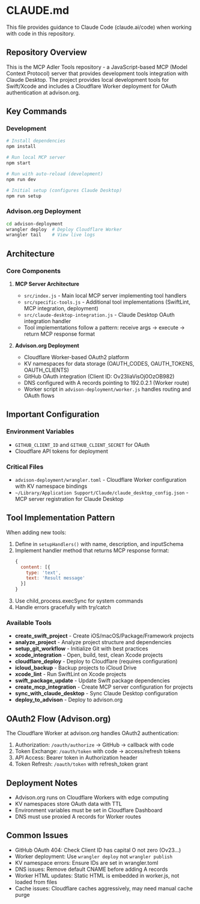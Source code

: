 # CLAUDE.md

This file provides guidance to Claude Code (claude.ai/code) when working with code in this repository.

## Repository Overview

This is the MCP Adler Tools repository - a JavaScript-based MCP (Model Context Protocol) server that provides development tools integration with Claude Desktop. The project provides local development tools for Swift/Xcode and includes a Cloudflare Worker deployment for OAuth authentication at advison.org.

## Key Commands

### Development
```bash
# Install dependencies
npm install

# Run local MCP server
npm start

# Run with auto-reload (development)
npm run dev

# Initial setup (configures Claude Desktop)
npm run setup
```

### Advison.org Deployment
```bash
cd advison-deployment
wrangler deploy  # Deploy Cloudflare Worker
wrangler tail    # View live logs
```

## Architecture

### Core Components

1. **MCP Server Architecture**
   - `src/index.js` - Main local MCP server implementing tool handlers
   - `src/specific-tools.js` - Additional tool implementations (SwiftLint, MCP integration, deployment)
   - `src/claude-desktop-integration.js` - Claude Desktop OAuth integration handler
   - Tool implementations follow a pattern: receive args → execute → return MCP response format

2. **Advison.org Deployment**
   - Cloudflare Worker-based OAuth2 platform
   - KV namespaces for data storage (OAUTH_CODES, OAUTH_TOKENS, OAUTH_CLIENTS)
   - GitHub OAuth integration (Client ID: Ov23liaVisOj0OzOB982)
   - DNS configured with A records pointing to 192.0.2.1 (Worker route)
   - Worker script in `advison-deployment/worker.js` handles routing and OAuth flows

## Important Configuration

### Environment Variables
- `GITHUB_CLIENT_ID` and `GITHUB_CLIENT_SECRET` for OAuth
- Cloudflare API tokens for deployment

### Critical Files
- `advison-deployment/wrangler.toml` - Cloudflare Worker configuration with KV namespace bindings
- `~/Library/Application Support/Claude/claude_desktop_config.json` - MCP server registration for Claude Desktop

## Tool Implementation Pattern

When adding new tools:
1. Define in `setupHandlers()` with name, description, and inputSchema
2. Implement handler method that returns MCP response format:
   ```javascript
   {
     content: [{
       type: 'text',
       text: 'Result message'
     }]
   }
   ```
3. Use child_process.execSync for system commands
4. Handle errors gracefully with try/catch

### Available Tools
- **create_swift_project** - Create iOS/macOS/Package/Framework projects
- **analyze_project** - Analyze project structure and dependencies
- **setup_git_workflow** - Initialize Git with best practices
- **xcode_integration** - Open, build, test, clean Xcode projects
- **cloudflare_deploy** - Deploy to Cloudflare (requires configuration)
- **icloud_backup** - Backup projects to iCloud Drive
- **xcode_lint** - Run SwiftLint on Xcode projects
- **swift_package_update** - Update Swift package dependencies
- **create_mcp_integration** - Create MCP server configuration for projects
- **sync_with_claude_desktop** - Sync Claude Desktop configuration
- **deploy_to_advison** - Deploy to advison.org

## OAuth2 Flow (Advison.org)

The Cloudflare Worker at advison.org handles OAuth2 authentication:

1. Authorization: `/oauth/authorize` → GitHub → callback with code
2. Token Exchange: `/oauth/token` with code → access/refresh tokens
3. API Access: Bearer token in Authorization header
4. Token Refresh: `/oauth/token` with refresh_token grant

## Deployment Notes

- Advison.org runs on Cloudflare Workers with edge computing
- KV namespaces store OAuth data with TTL
- Environment variables must be set in Cloudflare Dashboard
- DNS must use proxied A records for Worker routes

## Common Issues

- GitHub OAuth 404: Check Client ID has capital O not zero (Ov23...)
- Worker deployment: Use `wrangler deploy` not `wrangler publish`
- KV namespace errors: Ensure IDs are set in wrangler.toml
- DNS issues: Remove default CNAME before adding A records
- Worker HTML updates: Static HTML is embedded in worker.js, not loaded from files
- Cache issues: Cloudflare caches aggressively, may need manual cache purge
